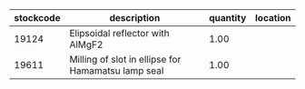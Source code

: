 |stockcode|description|quantity|location|
|---------|-----------|--------|--------|
|19124|Elipsoidal reflector with AlMgF2|1.00||
|19611|Milling of slot in ellipse for Hamamatsu lamp seal|1.00||
